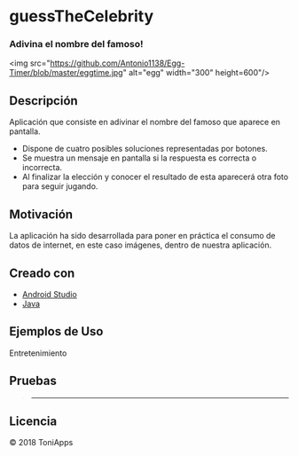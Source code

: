 # guessTheCelebrity
### Adivina el nombre del famoso!


<img src="https://github.com/Antonio1138/Egg-Timer/blob/master/eggtime.jpg" alt="egg"
  width="300" height=600"/>

## Descripción
Aplicación que consiste en adivinar el nombre del famoso que aparece en pantalla.
- Dispone de cuatro posibles soluciones representadas por botones.
- Se muestra un mensaje en pantalla si la respuesta es correcta o incorrecta.
- Al finalizar la elección y conocer el resultado de esta aparecerá otra foto para seguir jugando.

## Motivación
La aplicación ha sido desarrollada para poner en práctica el consumo de datos de internet, en este caso imágenes, dentro de nuestra aplicación.

## Creado con
- [Android Studio](https://developer.android.com/studio/)
- [Java](https://www.java.com/es/download/)


## Ejemplos de Uso
Entretenimiento

## Pruebas
>------


## Licencia
:copyright: 2018 ToniApps
